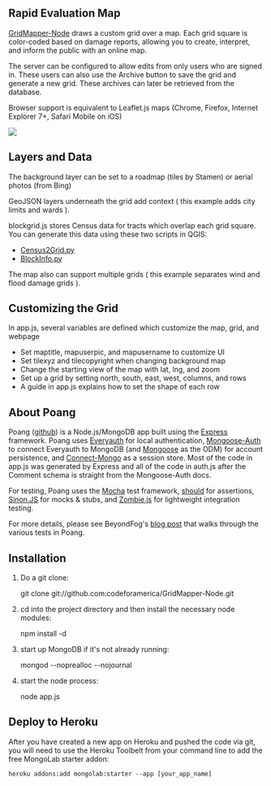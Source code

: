 ## Rapid Evaluation Map

<a href="http://gridmapauth.heroku.com">GridMapper-Node</a> draws a custom grid over a map.
Each grid square is color-coded based on damage reports, allowing you to create, interpret, and inform the public with an online map.

The server can be configured to allow edits from only users who are signed in. These users can also use the Archive button to save the grid and generate a new grid. These archives can later be retrieved from the database.

Browser support is equivalent to Leaflet.js maps (Chrome, Firefox, Internet Explorer 7+, Safari Mobile on iOS)

<img src="http://i.imgur.com/I0GC0.png"/>

## Layers and Data

The background layer can be set to a roadmap (tiles by Stamen) or aerial photos (from Bing)

GeoJSON layers underneath the grid add context ( this example adds city limits and wards ).

blockgrid.js stores Census data for tracts which overlap each grid square. You can generate this data using these two scripts in QGIS:

<ul>
<li><a href="https://gist.github.com/3594805">Census2Grid.py</a></li>
<li><a href="https://gist.github.com/3595104">BlockInfo.py</a></li>
</ul>

The map also can support multiple grids ( this example separates wind and flood damage grids ).

## Customizing the Grid

In app.js, several variables are defined which customize the map, grid, and webpage

<ul>
  <li>Set maptitle, mapuserpic, and mapusername to customize UI</li>
  <li>Set tilexyz and tilecopyright when changing background map</li>
  <li>Change the starting view of the map with lat, lng, and zoom</li>
  <li>Set up a grid by setting north, south, east, west, columns, and rows</li>
  <li>A guide in app.js explains how to set the shape of each row</li>
</ul>

## About Poang

Poang ([github](https://github.com/BeyondFog/Poang)) is a Node.js/MongoDB app built using the [Express](http://expressjs.com/) framework. Poang uses [Everyauth](http://everyauth.com/) for local authentication, [Mongoose-Auth](https://github.com/bnoguchi/mongoose-auth) to connect Everyauth to MongoDB (and [Mongoose](http://mongoosejs.com/) as the ODM) for account persistence, and [Connect-Mongo](https://github.com/kcbanner/connect-mongo) as a session store. Most of the code in app.js was generated by Express and all of the code in auth.js after the Comment schema is straight from the Mongoose-Auth docs.

For testing, Poang uses the [Mocha](https://mochajs.org/) test framework, [should](https://github.com/visionmedia/should.js) for assertions, [Sinon.JS](http://sinonjs.org/) for mocks & stubs, and [Zombie.js](http://zombie.labnotes.org/) for lightweight integration testing.

For more details, please see BeyondFog's [blog post](http://blog.beyondfog.com/?p=222) that walks through the various tests in Poang.

## Installation
 
1) Do a git clone:

    git clone git://github.com:codeforamerica/GridMapper-Node.git
    
2) cd into the project directory and then install the necessary node modules:

    npm install -d

3) start up MongoDB if it's not already running:
  
    mongod --noprealloc --nojournal
    
4) start the node process:

    node app.js

## Deploy to Heroku

After you have created a new app on Heroku and pushed the code via git, you will need to use the Heroku Toolbelt from your command line to add the free MongoLab starter addon:

    heroku addons:add mongolab:starter --app [your_app_name]
